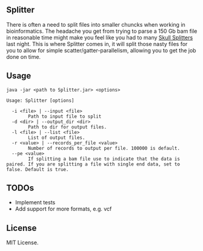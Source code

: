 Splitter
--------

There is often a need to split files into smaller chuncks when working in bioinformatics. The headache you get from trying to parse a 150 Gb bam file in reasonable time might make you feel like you had to many [Skull Splitters](http://beeradvocate.com/beer/profile/118/402) last night. This is where Splitter comes in, it will split those nasty files for you to allow for simple scatter/gatter-parallelism, allowing you to get the job done on time.

Usage
-----
`java -jar <path to Splitter.jar> <options>`


	Usage: Splitter [options] 

	  -i <file> | --input <file>
	        Path to input file to split
	  -d <dir> | --output_dir <dir>
	        Path to dir for output files.
	  -l <file> | --list <file>
	        List of output files.
	  -r <value> | --records_per_file <value>
	        Number of records to output per file. 100000 is default.
	  --pe <value>
	        If splitting a bam file use to indicate that the data is paired. If you are splitting a file with single end data, set to false. Default is true.

TODOs
-----
* Implement tests
* Add support for more formats, e.g. vcf

License
-------
MIT License.
